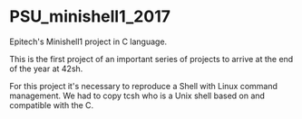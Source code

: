 # PSU_minishell1_2017


Epitech's Minishell1 project in C language. 


This is the first project of an important series of projects to arrive at the end of the year at 42sh.

For this project it's necessary to reproduce a Shell with Linux command management. We had to copy tcsh who is a Unix shell based on and compatible with the C.